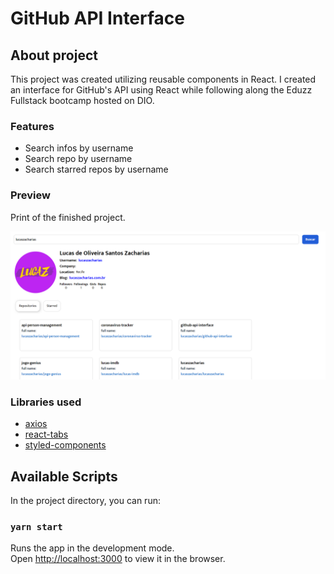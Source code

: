 # GitHub API Interface 

## About project

This project was created utilizing reusable components in React. I created an interface for GitHub's API using React while following along the Eduzz Fullstack bootcamp hosted on DIO.

### Features

- Search infos by username
- Search repo by username
- Search starred repos by username

### Preview

Print of the finished project.

![plot](./snapshot-1.png)

### Libraries used

- [axios](https://www.npmjs.com/package/axios)
- [react-tabs](https://www.npmjs.com/package/react-tabs)
- [styled-components](https://styled-components.com/)

## Available Scripts

In the project directory, you can run:

### `yarn start`

Runs the app in the development mode.\
Open [http://localhost:3000](http://localhost:3000) to view it in the browser.


